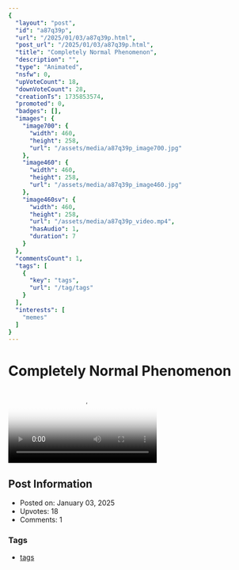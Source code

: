 ```yaml
---
{
  "layout": "post",
  "id": "a87q39p",
  "url": "/2025/01/03/a87q39p.html",
  "post_url": "/2025/01/03/a87q39p.html",
  "title": "Completely Normal Phenomenon",
  "description": "",
  "type": "Animated",
  "nsfw": 0,
  "upVoteCount": 18,
  "downVoteCount": 28,
  "creationTs": 1735853574,
  "promoted": 0,
  "badges": [],
  "images": {
    "image700": {
      "width": 460,
      "height": 258,
      "url": "/assets/media/a87q39p_image700.jpg"
    },
    "image460": {
      "width": 460,
      "height": 258,
      "url": "/assets/media/a87q39p_image460.jpg"
    },
    "image460sv": {
      "width": 460,
      "height": 258,
      "url": "/assets/media/a87q39p_video.mp4",
      "hasAudio": 1,
      "duration": 7
    }
  },
  "commentsCount": 1,
  "tags": [
    {
      "key": "tags",
      "url": "/tag/tags"
    }
  ],
  "interests": [
    "memes"
  ]
}
---
```


# Completely Normal Phenomenon

<video controls playsinline loop poster="/assets/media/a87q39p_image460.jpg">
  <source src="/assets/media/a87q39p_video.mp4" type="video/mp4">
  Your browser does not support the video tag.
</video>

## Post Information

- Posted on: January 03, 2025
- Upvotes: 18
- Comments: 1

### Tags

- [tags](/tag/tags)
